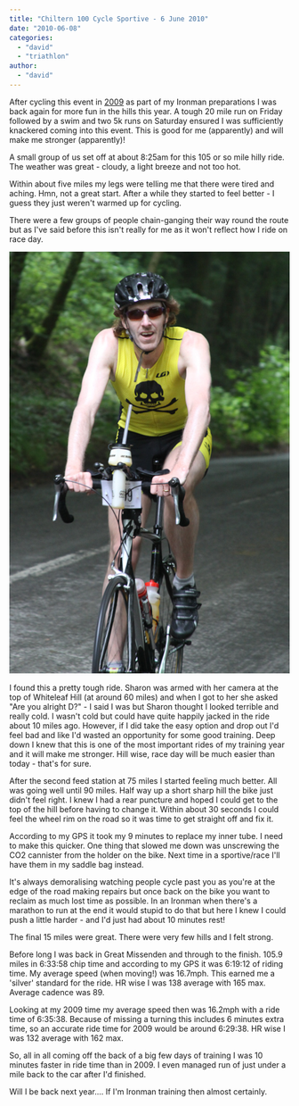 ```yaml
---
title: "Chiltern 100 Cycle Sportive - 6 June 2010"
date: "2010-06-08"
categories: 
  - "david"
  - "triathlon"
author: 
  - "david"
---
```


After cycling this event in [2009](/?p=615) as part of my Ironman preparations I was back again for more fun in the hills this year. A tough 20 mile run on Friday followed by a swim and two 5k runs on Saturday ensured I was sufficiently knackered coming into this event. This is good for me (apparently) and will make me stronger (apparently)!

A small group of us set off at about 8:25am for this 105 or so mile hilly ride. The weather was great - cloudy, a light breeze and not too hot.

Within about five miles my legs were telling me that there were tired and aching. Hmn, not a great start. After a while they started to feel better - I guess they just weren't warmed up for cycling.

There were a few groups of people chain-ganging their way round the route but as I've said before this isn't really for me as it won't reflect how I ride on race day.

![](/images/2010/20100606-IMG_7260-sm.jpg)

I found this a pretty tough ride. Sharon was armed with her camera at the top of Whiteleaf Hill (at around 60 miles) and when I got to her she asked "Are you alright D?" - I said I was but Sharon thought I looked terrible and really cold. I wasn't cold but could have quite happily jacked in the ride about 10 miles ago. However, if I did take the easy option and drop out I'd feel bad and like I'd wasted an opportunity for some good training. Deep down I knew that this is one of the most important rides of my training year and it will make me stronger. Hill wise, race day will be much easier than today - that's for sure.

After the second feed station at 75 miles I started feeling much better. All was going well until 90 miles. Half way up a short sharp hill the bike just didn't feel right. I knew I had a rear puncture and hoped I could get to the top of the hill before having to change it. Within about 30 seconds I could feel the wheel rim on the road so it was time to get straight off and fix it.

According to my GPS it took my 9 minutes to replace my inner tube. I need to make this quicker. One thing that slowed me down was unscrewing the CO2 cannister from the holder on the bike. Next time in a sportive/race I'll have them in my saddle bag instead.

It's always demoralising watching people cycle past you as you're at the edge of the road making repairs but once back on the bike you want to reclaim as much lost time as possible. In an Ironman when there's a marathon to run at the end it would stupid to do that but here I knew I could push a little harder - and I'd just had about 10 minutes rest!

The final 15 miles were great. There were very few hills and I felt strong.

Before long I was back in Great Missenden and through to the finish. 105.9 miles in 6:33:58 chip time and according to my GPS it was 6:19:12 of riding time. My average speed (when moving!) was 16.7mph. This earned me a 'silver' standard for the ride. HR wise I was 138 average with 165 max. Average cadence was 89.

Looking at my 2009 time my average speed then was 16.2mph with a ride time of 6:35:38. Because of missing a turning this includes 6 minutes extra time, so an accurate ride time for 2009 would be around 6:29:38. HR wise I was 132 average with 162 max.

So, all in all coming off the back of a big few days of training I was 10 minutes faster in ride time than in 2009. I even managed run of just under a mile back to the car after I'd finished.

Will I be back next year.... If I'm Ironman training then almost certainly.
